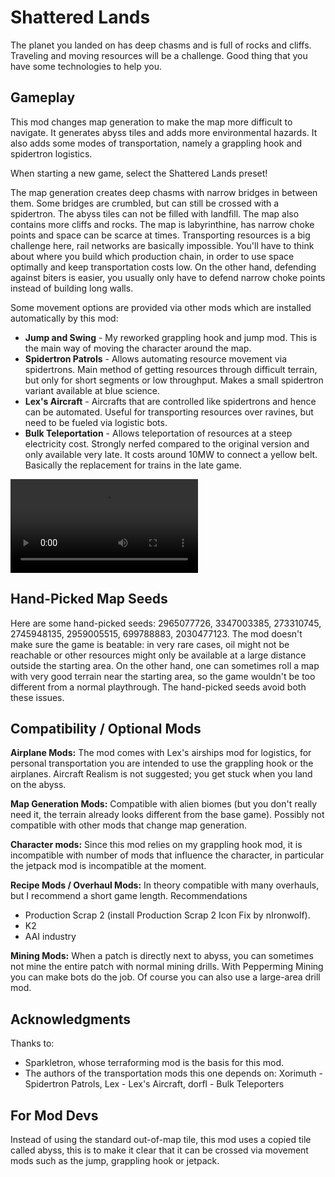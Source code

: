 Shattered Lands
===============

The planet you landed on has deep chasms and is full of rocks and cliffs. Traveling and moving resources will be a challenge. Good thing that you have some technologies to help you.

Gameplay
---------

This mod changes map generation to make the map more difficult to navigate. It generates abyss tiles and adds more environmental hazards. It also adds some modes of transportation, namely a grappling hook and spidertron logistics.

When starting a new game, select the Shattered Lands preset!

The map generation creates deep chasms with narrow bridges in between them. Some bridges are crumbled, but can still be crossed with a spidertron. The abyss tiles can not be filled with landfill. The map also contains more cliffs and rocks. The map is labyrinthine, has narrow choke points and space can be scarce at times. Transporting resources is a big challenge here, rail networks are basically impossible. You'll have to think about where you build which production chain, in order to use space optimally and keep transportation costs low. On the other hand, defending against biters is easier, you usually only have to defend narrow choke points instead of building long walls.

Some movement options are provided via other mods which are installed automatically by this mod:

* __Jump and Swing__ - My reworked grappling hook and jump mod. This is the main way of moving the character around the map.
* __Spidertron Patrols__ - Allows automating resource movement via spidertrons. Main method of getting resources through difficult terrain, but only for short segments or low throughput. Makes a small spidertron variant available at blue science.
* __Lex's Aircraft__ - Aircrafts that are controlled like spidertrons and hence can be automated. Useful for transporting resources over ravines, but need to be fueled via logistic bots.
* __Bulk Teleportation__ - Allows teleportation of resources at a steep electricity cost. Strongly nerfed compared to the original version and only available very late. It costs around 10MW to connect a yellow belt. Basically the replacement for trains in the late game.

![Short Demo](https://raw.githubusercontent.com/BlueOne/factorio-shattered-lands/main/.web/shattered-lands-transportation.mp4)

Hand-Picked Map Seeds
-----------------------

Here are some hand-picked seeds: 2965077726, 3347003385, 273310745, 2745948135, 2959005515, 699788883, 2030477123. The mod doesn't make sure the game is beatable: in very rare cases, oil might not be reachable or other resources might only be available at a large distance outside the starting area. On the other hand, one can sometimes roll a map with very good terrain near the starting area, so the game wouldn't be too different from a normal playthrough. The hand-picked seeds avoid both these issues.

Compatibility / Optional Mods
-----------------------------

__Airplane Mods:__ The mod comes with Lex's airships mod for logistics, for personal transportation you are intended to use the grappling hook or the airplanes. Aircraft Realism is not suggested; you get stuck when you land on the abyss.

__Map Generation Mods:__ Compatible with alien biomes (but you don't really need it, the terrain already looks different from the base game). Possibly not compatible with other mods that change map generation.

__Character mods:__ Since this mod relies on my grappling hook mod, it is incompatible with number of mods that influence the character, in particular the jetpack mod is incompatible at the moment.

__Recipe Mods / Overhaul Mods:__ In theory compatible with many overhauls, but I recommend a short game length. Recommendations

* Production Scrap 2 (install Production Scrap 2 Icon Fix by nIronwolf).
* K2
* AAI industry

__Mining Mods:__ When a patch is directly next to abyss, you can sometimes not mine the entire patch with normal mining drills. With Pepperming Mining you can make bots do the job. Of course you can also use a large-area drill mod.

Acknowledgments
------------

Thanks to:

* Sparkletron, whose terraforming mod is the basis for this mod.
* The authors of the transportation mods this one depends on: Xorimuth - Spidertron Patrols, Lex - Lex's Aircraft, dorfl - Bulk Teleporters

For Mod Devs
------------

Instead of using the standard out-of-map tile, this mod uses a copied tile called abyss, this is to make it clear that it can be crossed via movement mods such as the jump, grappling hook or jetpack.
